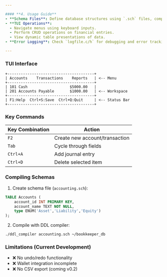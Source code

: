 ```yaml
---

#### **4. Usage Guide**  
- **Schema Files**: Define database structures using `.sch` files, compiled by `ddl_compiler` .  
- **TUI Operations**:  
  - Navigate menus using keyboard inputs.  
  - Perform CRUD operations on financial entries.  
  - View dynamic table presentations of data.  
- **Error Logging**: Check `logfile.c/h` for debugging and error tracking.  

---
```


### TUI Interface
```
+---------------------------------------+
| Accounts    Transactions    Reports   | <-- Menu
+---------------------------------------+
| 101 Cash                   $5000.00   | 
| 201 Accounts Payable       $1000.00   | <-- Workspace
+---------------------------------------+
| F1:Help  Ctrl+S:Save  Ctrl+Q:Quit     | <-- Status Bar
+---------------------------------------+
```

### Key Commands
| Key Combination       | Action                          |
|-----------------------|---------------------------------|
| `F2`                  | Create new account/transaction  |
| `Tab`                 | Cycle through fields            |
| `Ctrl+A`              | Add journal entry               |
| `Ctrl+D`              | Delete selected item            |

### Compiling Schemas
1. Create schema file (`accounting.sch`):
```sql
TABLE Accounts (
    account_id INT PRIMARY KEY,
    account_name TEXT NOT NULL,
    type ENUM('Asset','Liability','Equity')
);
```

2. Compile with DDL compiler:
```bash
./ddl_compiler accounting.sch ~/bookkeeper_db
```

### Limitations (Current Development)
- ❌ No undo/redo functionality
- ❌ Wallet integration incomplete
- ❌ No CSV export (coming v0.2)
